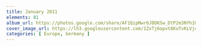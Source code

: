 ```yaml
---
title: January 2011
elements: 81
album_url: https://photos.google.com/share/AF1QipNwr6J0DKSw_DtP2m3NYh1U0MJibqrOR-RFeuqJMoG8fXcIuHaOpaYiTl97unZxtQ?key=enJ1TmN5NHByR2ItZnlGblhiNlVMemVRdmhFbHVB
cover_image_url: https://lh3.googleusercontent.com/1ZxTj6opvt6KuTvKLVjuszW5xNtIhDuJ9RTPF0lfIbmgZHCQ6hlkokYZvvPqPCp9sR-wBFQTq8EYZGDuNT0ZZzGw23HLLUD2_AEj2CM4-P5lS0IXnammsq4Uop-iIx3PfOIiblobKQBMNGtc8nIHMU6ooV1KxF3jIqslDmENQHHcjBHxH0NpWHd-41tXfCMFa54r5Za9bWcTU3g_WMJNcYScehlSkZCh7y3o9oPG_qNOJ6ba5OMdLzfHA8xiWN6DxnF5tIDJoosFRLH_WEGrlWVOzvd6bsK3VMjqKEaEE6j6fKBbX2pyIeWXvplqB5nk1pYJUkbJFmAKc2cAMxPONJA6uvGt2mKKMjncqbnsFrsyt-U1i0ZOF0ijpSxX2GQUVx_4zx8gPaykWWo-XnA-aawi9AJq0o6Us2s9_N45dZ76kqNDffA0PLv0eJbVSWpnzqrj4mBFz2mAJ-i4QtuTY77PluxVYv80CvqCS8-wUc-cLbyx5smQ7dxrZvsc9fgVI_RloGM8TaRvFAbSLO3Fc9qnFlNWJMPWuHkS_21ScQUaJpqTQB3j_mZhADOOjZs0AHSRQhiZ_Jfuw4LkoCfk7F85CZpPyvcFEfoyk-H7OgVZL5dd17OtbVJ_eqzvFYbP5GYqMzEsa-86LRv4AKnw8F4=s195-p-k-no
categories: [ Europe, Germany ]
---
```

